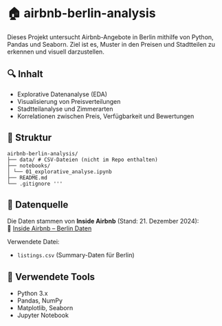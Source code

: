 # 🏠 airbnb-berlin-analysis

Dieses Projekt untersucht Airbnb-Angebote in Berlin mithilfe von Python, Pandas und Seaborn. Ziel ist es, Muster in den Preisen und Stadtteilen zu erkennen und visuell darzustellen.

## 🔍 Inhalt
- Explorative Datenanalyse (EDA)
- Visualisierung von Preisverteilungen
- Stadtteilanalyse und Zimmerarten
- Korrelationen zwischen Preis, Verfügbarkeit und Bewertungen

## 📁 Struktur
```
airbnb-berlin-analysis/
├── data/ # CSV-Dateien (nicht im Repo enthalten)
├── notebooks/
│ └── 01_explorative_analyse.ipynb
├── README.md
└── .gitignore '''
```

## 📁 Datenquelle

Die Daten stammen von **Inside Airbnb** (Stand: 21. Dezember 2024):  
🔗 [Inside Airbnb – Berlin Daten](http://insideairbnb.com/get-the-data.html)

Verwendete Datei:
- `listings.csv` (Summary-Daten für Berlin)

## 🧪 Verwendete Tools
- Python 3.x
- Pandas, NumPy
- Matplotlib, Seaborn
- Jupyter Notebook


